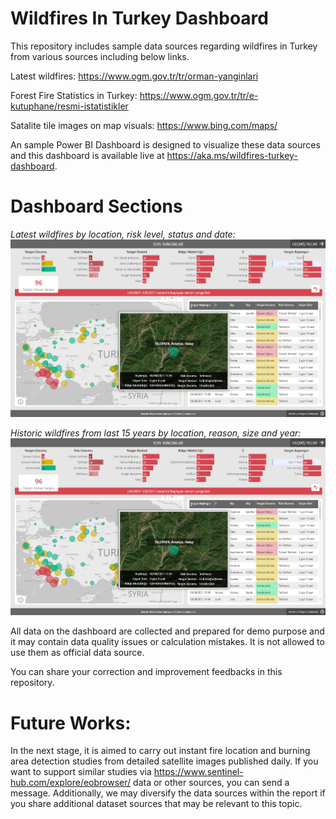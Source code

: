 # Wildfires In Turkey Dashboard
This repository includes sample data sources regarding wildfires in Turkey from various sources including below links. 

Latest wildfires:
https://www.ogm.gov.tr/tr/orman-yanginlari

Forest Fire Statistics in Turkey: 
https://www.ogm.gov.tr/tr/e-kutuphane/resmi-istatistikler

Satalite tile images on map visuals:
https://www.bing.com/maps/

An sample Power BI Dashboard is designed to visualize these data sources and this dashboard is available live at https://aka.ms/wildfires-turkey-dashboard.

# Dashboard Sections
_Latest wildfires by location, risk level, status and date:_
![](https://github.com/mustafaasiroglu/wildfires-turkey/blob/main/dashboard2.png)

_Historic wildfires from last 15 years by location, reason, size and year:_
![](https://github.com/mustafaasiroglu/wildfires-turkey/blob/main/dashboard2.png)

All data on the dashboard are collected and prepared for demo purpose and it may contain data quality issues or calculation mistakes. It is not allowed to use them as official data source.

You can share your correction and improvement feedbacks in this repository.

# Future Works:
In the next stage, it is aimed to carry out instant fire location and burning area detection studies from detailed satellite images published daily. If you want to support similar studies via https://www.sentinel-hub.com/explore/eobrowser/ data or other sources, you can send a message. Additionally, we may diversify the data sources within the report if you share additional dataset sources that may be relevant to this topic.

